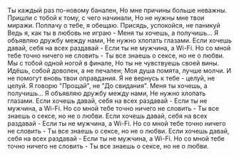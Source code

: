 Ты каждый раз по-новому банален,
Но мне причины больше неважны.
Пришли с тобой к тому, с чего начинали,
Но не нужны мне твои миражи.
Поплачу о тебе, я обещаю.
Присядь, успокойся, не паникуй
Ведь я, как ты в любовь не играю -
Меня ты хочешь, а получишь…
Я объявляю дружбу между нами,
Не нужно хлопать глазами.
Если хочешь давай, себя на всех раздавай -
Если ты не мужчина, а Wi-Fi.
Но со мной тебе точно ничего не словить -
Ты все знаешь о сексе, но не о любви.
Мы с тобой одной ногой в финале,
Но ты не чувствуешь своей вины.
Идёшь, собой доволен, а не печален;
Моя душа помята, лучше молчи.
И не помогут вновь твои оправдания.
Я не вернусь к тебе - целуй, не целуй.
Я говорю "Прощай", не "До свидания".
Меня ты хочешь, а получишь…
Я объявляю дружбу между нами,
Не нужно хлопать глазами.
Если хочешь давай, себя на всех раздавай -
Если ты не мужчина, а Wi-Fi.
Но со мной тебе точно ничего не словить -
Ты все знаешь о сексе, но не о любви.
Если хочешь давай, себя на всех раздавай -
Если ты не мужчина, а Wi-Fi.
Но со мной тебе точно ничего не словить -
Ты все знаешь о сексе, но не о любви.
Если хочешь давай, себя на всех раздавай -
Если ты не мужчина, а Wi-Fi.
Но со мной тебе точно ничего не словить -
Ты все знаешь о сексе, но не о любви.
